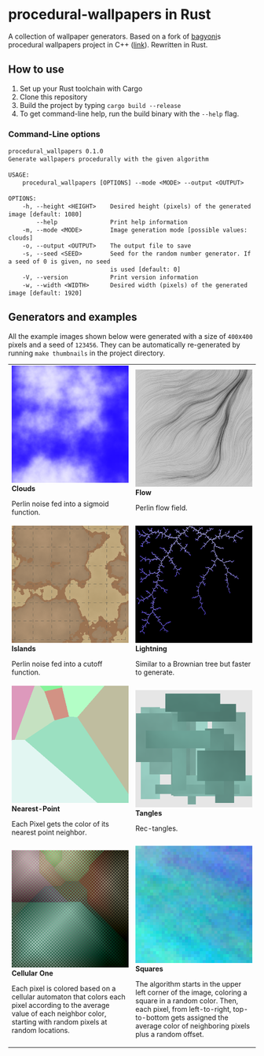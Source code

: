 # procedural-wallpapers in Rust
A collection of wallpaper generators.
Based on a fork of [bagyoni](https://github.com/bagyoni/procedural-wallpapers)s procedural wallpapers project in C++ ([link](https://github.com/lukas-kirschner/procedural-wallpapers)).
Rewritten in Rust.

## How to use
1. Set up your Rust toolchain with Cargo
2. Clone this repository
3. Build the project by typing `cargo build --release` 
4. To get command-line help, run the build binary with the `--help` flag.

### Command-Line options
```text
procedural_wallpapers 0.1.0
Generate wallpapers procedurally with the given algorithm

USAGE:
    procedural_wallpapers [OPTIONS] --mode <MODE> --output <OUTPUT>

OPTIONS:
    -h, --height <HEIGHT>    Desired height (pixels) of the generated image [default: 1080]
        --help               Print help information
    -m, --mode <MODE>        Image generation mode [possible values: clouds]
    -o, --output <OUTPUT>    The output file to save
    -s, --seed <SEED>        Seed for the random number generator. If a seed of 0 is given, no seed
                             is used [default: 0]
    -V, --version            Print version information
    -w, --width <WIDTH>      Desired width (pixels) of the generated image [default: 1920]

```

## Generators and examples

All the example images shown below were generated with a size of `400`x`400` pixels and a seed of `123456`.
They can be automatically re-generated by running `make thumbnails` in the project directory.

<table width="100%">
<tr>
	<td width="50%">
		<img src="examples/clouds.png">
		<b>Clouds</b>
		<p>Perlin noise fed into a sigmoid function.
	</td>
	<td width="50%">
		<img src="examples/flow.png">
		<b>Flow</b>
		<p>Perlin flow field.
	</td>
</tr>
<tr>
	<td width="50%">
		<img src="examples/islands.png">
		<b>Islands</b>
		<p>Perlin noise fed into a cutoff function.
	</td>
	<td width="50%">
		<img src="examples/lightning.png">
		<b>Lightning</b>
		<p>Similar to a Brownian tree but faster to generate.
	</td>
</tr>
<tr>
	<td width="50%">
		<img src="examples/nearestpoint.png">
		<b>Nearest-Point</b>
		<p>Each Pixel gets the color of its nearest point neighbor.
	</td>
	<td width="50%">
		<img src="examples/tangles.png">
		<b>Tangles</b>
		<p>Rec-tangles.
	</td>
</tr>
<tr>
	<td width="50%">
		<img src="examples/cellularone.png">
		<b>Cellular One</b>
		<p>Each pixel is colored based on a cellular automaton that colors each pixel according to the average value of each neighbor color, starting with random pixels at random locations.</p>
	</td>
	<td width="50%">
		<img src="examples/squares.png">
		<b>Squares</b>
		<p>The algorithm starts in the upper left corner of the image, coloring a square in a random color. Then, each pixel, from left-to-right, top-to-bottom gets assigned the average color of neighboring pixels plus a random offset.</p>
	</td>
</tr>
</table>